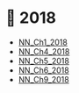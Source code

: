 # 📅 2018

<!--Index-->

- [NN_Ch1_2018](./NN_Ch1_2018.pdf)
- [NN_Ch4_2018](./NN_Ch4_2018.pdf)
- [NN_Ch5_2018](./NN_Ch5_2018.pdf)
- [NN_Ch6_2018](./NN_Ch6_2018.pdf)
- [NN_Ch9_2018](./NN_Ch9_2018.pdf)

<!--Index-->
